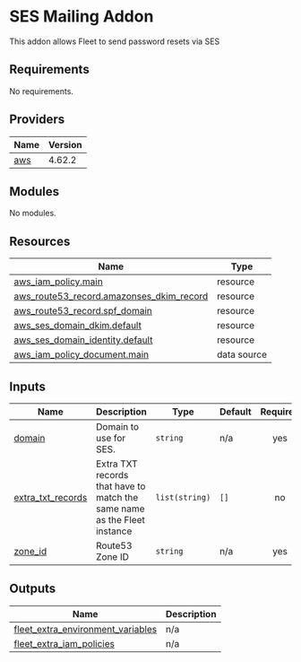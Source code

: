 # SES Mailing Addon
This addon allows Fleet to send password resets via SES

## Requirements

No requirements.

## Providers

| Name | Version |
|------|---------|
| <a name="provider_aws"></a> [aws](#provider\_aws) | 4.62.2 |

## Modules

No modules.

## Resources

| Name | Type |
|------|------|
| [aws_iam_policy.main](https://registry.terraform.io/providers/hashicorp/aws/latest/docs/resources/iam_policy) | resource |
| [aws_route53_record.amazonses_dkim_record](https://registry.terraform.io/providers/hashicorp/aws/latest/docs/resources/route53_record) | resource |
| [aws_route53_record.spf_domain](https://registry.terraform.io/providers/hashicorp/aws/latest/docs/resources/route53_record) | resource |
| [aws_ses_domain_dkim.default](https://registry.terraform.io/providers/hashicorp/aws/latest/docs/resources/ses_domain_dkim) | resource |
| [aws_ses_domain_identity.default](https://registry.terraform.io/providers/hashicorp/aws/latest/docs/resources/ses_domain_identity) | resource |
| [aws_iam_policy_document.main](https://registry.terraform.io/providers/hashicorp/aws/latest/docs/data-sources/iam_policy_document) | data source |

## Inputs

| Name | Description | Type | Default | Required |
|------|-------------|------|---------|:--------:|
| <a name="input_domain"></a> [domain](#input\_domain) | Domain to use for SES. | `string` | n/a | yes |
| <a name="input_extra_txt_records"></a> [extra\_txt\_records](#input\_extra\_txt\_records) | Extra TXT records that have to match the same name as the Fleet instance | `list(string)` | `[]` | no |
| <a name="input_zone_id"></a> [zone\_id](#input\_zone\_id) | Route53 Zone ID | `string` | n/a | yes |

## Outputs

| Name | Description |
|------|-------------|
| <a name="output_fleet_extra_environment_variables"></a> [fleet\_extra\_environment\_variables](#output\_fleet\_extra\_environment\_variables) | n/a |
| <a name="output_fleet_extra_iam_policies"></a> [fleet\_extra\_iam\_policies](#output\_fleet\_extra\_iam\_policies) | n/a |
